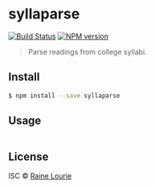 # syllaparse
[![Build Status](https://travis-ci.org/metaraine/syllaparse.svg?branch=master)](https://travis-ci.org/metaraine/syllaparse)
[![NPM version](https://badge.fury.io/js/syllaparse.svg)](http://badge.fury.io/js/syllaparse)

> Parse readings from college syllabi.


## Install

```sh
$ npm install --save syllaparse
```


## Usage

```js
```


## License

ISC © [Raine Lourie](https://github.com/metaraine)
